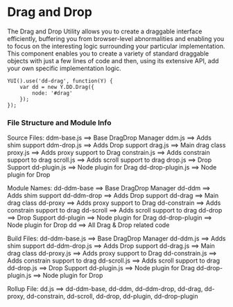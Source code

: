 Drag and Drop
=============

The Drag and Drop Utility allows you to create a draggable interface efficiently,
buffering you from browser-level abnormalities and enabling you to focus on the
interesting logic surrounding your particular implementation. This component
enables you to create a variety of standard draggable objects with just a few
lines of code and then, using its extensive API, add your own specific
implementation logic.

    YUI().use('dd-drag', function(Y) {
        var dd = new Y.DD.Drag({
            node: '#drag'
        });
    });


### File Structure and Module Info


Source Files:
    ddm-base.js         ==> Base DragDrop Manager
    ddm.js              ==> Adds shim support
    ddm-drop.js         ==> Adds Drop support
    drag.js             ==> Main drag class
    proxy.js            ==> Adds proxy support to Drag
    constrain.js        ==> Adds constrain support to drag
    scroll.js           ==> Adds scroll support to drag
    drop.js             ==> Drop Support
    dd-plugin.js        ==> Node plugin for Drag
    dd-drop-plugin.js   ==> Node plugin for Drop


Module Names:
    dd-ddm-base         ==> Base DragDrop Manager
    dd-ddm              ==> Adds shim support
    dd-ddm-drop         ==> Adds Drop support
    dd-drag             ==> Main drag class
    dd-proxy            ==> Adds proxy support to Drag
    dd-constrain        ==> Adds constrain support to drag
    dd-scroll           ==> Adds scroll support to drag
    dd-drop             ==> Drop Support
    dd-plugin           ==> Node plugin for Drag
    dd-drop-plugin      ==> Node plugin for Drop
    dd                  ==> All Drag & Drop related code

Build Files:
    dd-ddm-base.js      ==> Base DragDrop Manager
    dd-ddm.js           ==> Adds shim support
    dd-ddm-drop.js      ==> Adds Drop support
    dd-drag.js          ==> Main drag class
    dd-proxy.js         ==> Adds proxy support to Drag
    dd-constrain.js     ==> Adds constrain support to drag
    dd-scroll.js        ==> Adds scroll support to drag
    dd-drop.js          ==> Drop Support
    dd-plugin.js        ==> Node plugin for Drag
    dd-drop-plugin.js   ==> Node plugin for Drop


Rollup File:
    dd.js  ==> dd-ddm-base, dd-ddm, dd-ddm-drop, dd-drag, dd-proxy, dd-constrain, dd-scroll, dd-drop, dd-plugin, dd-drop-plugin


